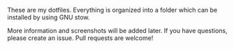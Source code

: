 These are my dotfiles. Everything is organized into a folder which can be installed by using GNU stow.

More information and screenshots will be added later. If you have questions, please create an issue. Pull requests are welcome!
